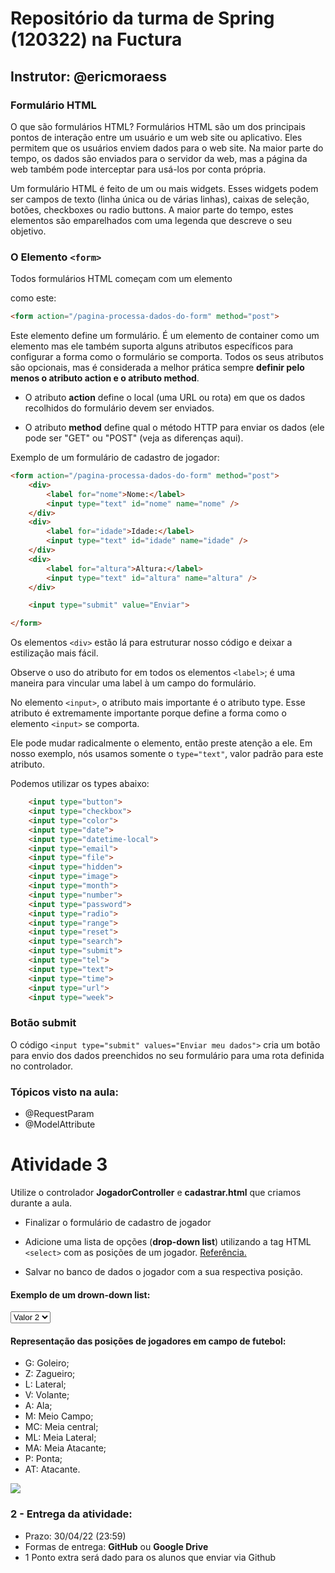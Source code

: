 # Repositório da turma de Spring (120322) na Fuctura
## Instrutor: @ericmoraess

### Formulário HTML

O que são formulários HTML?
Formulários HTML são um dos principais pontos de interação entre um usuário e um web site ou aplicativo. Eles permitem que os usuários enviem dados para o web site. Na maior parte do tempo, os dados são enviados para o servidor da web, mas a página da web também pode interceptar para usá-los por conta própria.

Um formulário HTML é feito de um ou mais widgets. Esses widgets podem ser campos de texto (linha única ou de várias linhas), caixas de seleção, botões, checkboxes ou radio buttons. A maior parte do tempo, estes elementos são emparelhados com uma legenda que descreve o seu objetivo.

### O Elemento ```<form>``` 
Todos formulários HTML começam com um elemento <form> como este:

```html
<form action="/pagina-processa-dados-do-form" method="post">
```
</form>

Este elemento define um formulário. É um elemento de container como um elemento mas ele também suporta alguns atributos específicos para configurar a forma como o formulário se comporta. Todos os seus atributos são opcionais, mas é considerada a melhor prática sempre **definir pelo menos o atributo action e o atributo method**.

- O atributo **action** define o local (uma URL ou rota) em que os dados recolhidos do formulário devem ser enviados.

- O atributo **method** define qual o método HTTP para enviar os dados (ele pode ser "GET" ou "POST" (veja as diferenças aqui).

Exemplo de um formulário de cadastro de jogador:

```html
<form action="/pagina-processa-dados-do-form" method="post">
    <div>
        <label for="nome">Nome:</label>
        <input type="text" id="nome" name="nome" />
    </div>
    <div>
        <label for="idade">Idade:</label>
        <input type="text" id="idade" name="idade" />
    </div>
    <div>
        <label for="altura">Altura:</label>
        <input type="text" id="altura" name="altura" />
    </div>

    <input type="submit" value="Enviar">

</form>
```

Os elementos ```<div>``` estão lá para estruturar nosso código e deixar a estilização mais fácil.

Observe o uso do atributo for em todos os elementos ```<label>```; é uma maneira para vincular uma label à um campo do formulário. 

No  elemento ```<input>```, o atributo mais importante é o atributo type. Esse atributo é extremamente importante porque define a forma como o elemento ```<input>``` se comporta. 


Ele pode mudar radicalmente o elemento,  então preste atenção a ele. Em nosso exemplo, nós usamos somente o  ```type="text"```, valor padrão para este atributo.

Podemos utilizar os types abaixo:

```html
    <input type="button">
    <input type="checkbox">
    <input type="color">
    <input type="date">
    <input type="datetime-local">
    <input type="email">
    <input type="file">
    <input type="hidden">
    <input type="image">
    <input type="month">
    <input type="number">
    <input type="password">
    <input type="radio">
    <input type="range">
    <input type="reset">
    <input type="search">
    <input type="submit">
    <input type="tel">
    <input type="text">
    <input type="time">
    <input type="url">
    <input type="week">
```

### Botão submit

O código ```<input type="submit" values="Enviar meu dados">``` cria um botão para envio dos dados preenchidos no seu formulário para uma rota definida no controlador.

### Tópicos visto na aula:

- @RequestParam
- @ModelAttribute

# Atividade 3

Utilize o controlador **JogadorController** e **cadastrar.html** que criamos durante a aula.

* Finalizar o formulário de cadastro de jogador

* Adicione uma lista de opções (**drop-down list**) utilizando a tag HTML ```<select>``` com as posições de um jogador. <a href="https://developer.mozilla.org/pt-BR/docs/Web/HTML/Element/select">Referência.</a>


* Salvar no banco de dados o jogador com a sua respectiva posição.

#### Exemplo de um drown-down list:

<div>
<select name="select">
  <option value="valor1">Valor 1</option>
  <option value="valor2" selected>Valor 2</option>
  <option value="valor3">Valor 3</option>
</select>
</div>

#### Representação das posições de jogadores em campo de futebol:

- G: Goleiro; 
- Z: Zagueiro; 
- L: Lateral; 
- V: Volante; 
- A: Ala; 
- M: Meio Campo; 
- MC: Meia central; 
- ML: Meia Lateral; 
- MA: Meia Atacante; 
- P: Ponta; 
- AT: Atacante. 

<img src="https://www.researchgate.net/profile/Milton-Erthal-2/publication/326353906/figure/fig1/AS:647595860963329@1531410293471/Figura-1-Representacao-das-posicoes-de-jogadores-em-campo-de-futebol-G-Goleiro-Z.png">

### 2 - Entrega da atividade:
- Prazo: 30/04/22 (23:59)
- Formas de entrega: **GitHub** ou **Google Drive**
- 1 Ponto extra será dado para os alunos que enviar via Github